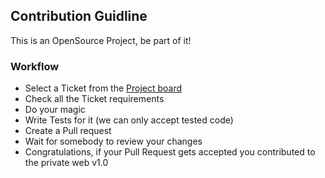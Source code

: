 ## Contribution Guidline

This is an OpenSource Project, be part of it!

### Workflow

-   Select a Ticket from the [Project board](https://github.com/orgs/0wntech/projects/1)
-   Check all the Ticket requirements
-   Do your magic
-   Write Tests for it (we can only accept tested code)
-   Create a Pull request
-   Wait for somebody to review your changes
-   Congratulations, if your Pull Request gets accepted you contributed to the private web v1.0
